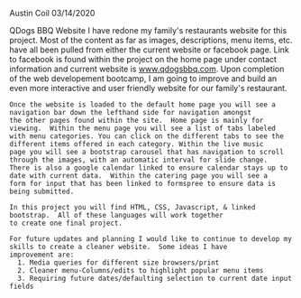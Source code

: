 Austin Coil 03/14/2020

  QDogs BBQ Website
    I have redone my family's restaurants website for this project.  Most of the content as far as images, descriptions, menu items, etc. 
    have all been pulled from either the current website or facebook page.  Link to facebook is found within the project on the home
    page under contact information and current website is www.qdogsbbq.com.  Upon completion of the web developement bootcamp, I am 
    going to improve and build an even more interactive and user friendly website for our family's restaurant. 
   
    Once the website is loaded to the default home page you will see a navigation bar down the lefthand side for navigation amongst
    the other pages found within the site.  Home page is mainly for viewing.  Within the menu page you will see a list of tabs labeled
    with menu categories. You can click on the different tabs to see the different items offered in each category. Within the live music 
    page you will see a bootstrap carousel that has navigation to scroll through the images, with an automatic interval for slide change. 
    There is also a google calendar linked to ensure calendar stays up to date with current data.  Within the catering page you will see a 
    form for input that has been linked to formspree to ensure data is being submitted.
   
    In this project you will find HTML, CSS, Javascript, & linked bootstrap.  All of these languages will work together
    to create one final project. 
    
    For future updates and planning I would like to continue to develop my skills to create a cleaner website.  Some ideas I have 
    improvement are:
      1. Media queries for different size browsers/print
      2. Cleaner menu-Columns/edits to highlight popular menu items
      3. Requiring future dates/defaulting selection to current date input fields
